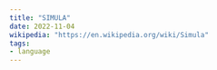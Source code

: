 ```yaml
---
title: "SIMULA"
date: 2022-11-04
wikipedia: "https://en.wikipedia.org/wiki/Simula"
tags:
- language
---
```


